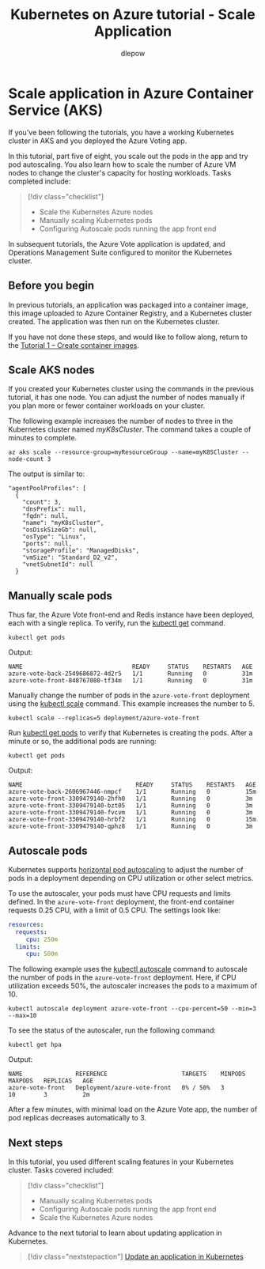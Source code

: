 ﻿---
title: Kubernetes on Azure tutorial  - Scale Application
description: AKS tutorial - Scale Application
services: container-service
author: dlepow
manager: timlt

ms.service: container-service
ms.topic: tutorial
ms.date: 11/15/2017
ms.author: danlep
ms.custom: mvc
---

# Scale application in Azure Container Service (AKS)

If you've been following the tutorials, you have a working Kubernetes cluster in AKS and you deployed the Azure Voting app.

In this tutorial, part five of eight, you scale out the pods in the app and try pod autoscaling. You also learn how to scale the number of Azure VM nodes to change the cluster's capacity for hosting workloads. Tasks completed include:

> [!div class="checklist"]
> * Scale the Kubernetes Azure nodes
> * Manually scaling Kubernetes pods
> * Configuring Autoscale pods running the app front end

In subsequent tutorials, the Azure Vote application is updated, and Operations Management Suite configured to monitor the Kubernetes cluster.

## Before you begin

In previous tutorials, an application was packaged into a container image, this image uploaded to Azure Container Registry, and a Kubernetes cluster created. The application was then run on the Kubernetes cluster.

If you have not done these steps, and would like to follow along, return to the [Tutorial 1 – Create container images][aks-tutorial-prepare-app].

## Scale AKS nodes

If you created your Kubernetes cluster using the commands in the previous tutorial, it has one node. You can adjust the number of nodes manually if you plan more or fewer container workloads on your cluster.

The following example increases the number of nodes to three in the Kubernetes cluster named *myK8sCluster*. The command takes a couple of minutes to complete.

```azurecli
az aks scale --resource-group=myResourceGroup --name=myK8SCluster --node-count 3
```

The output is similar to:

```
"agentPoolProfiles": [
  {
    "count": 3,
    "dnsPrefix": null,
    "fqdn": null,
    "name": "myK8sCluster",
    "osDiskSizeGb": null,
    "osType": "Linux",
    "ports": null,
    "storageProfile": "ManagedDisks",
    "vmSize": "Standard_D2_v2",
    "vnetSubnetId": null
  }
```

## Manually scale pods

Thus far, the Azure Vote front-end and Redis instance have been deployed, each with a single replica. To verify, run the [kubectl get][kubectl-get] command.

```azurecli
kubectl get pods
```

Output:

```
NAME                               READY     STATUS    RESTARTS   AGE
azure-vote-back-2549686872-4d2r5   1/1       Running   0          31m
azure-vote-front-848767080-tf34m   1/1       Running   0          31m
```

Manually change the number of pods in the `azure-vote-front` deployment using the [kubectl scale][kubectl-scale] command. This example increases the number to 5.

```azurecli
kubectl scale --replicas=5 deployment/azure-vote-front
```

Run [kubectl get pods][kubectl-get] to verify that Kubernetes is creating the pods. After a minute or so, the additional pods are running:

```azurecli
kubectl get pods
```

Output:

```
NAME                                READY     STATUS    RESTARTS   AGE
azure-vote-back-2606967446-nmpcf    1/1       Running   0          15m
azure-vote-front-3309479140-2hfh0   1/1       Running   0          3m
azure-vote-front-3309479140-bzt05   1/1       Running   0          3m
azure-vote-front-3309479140-fvcvm   1/1       Running   0          3m
azure-vote-front-3309479140-hrbf2   1/1       Running   0          15m
azure-vote-front-3309479140-qphz8   1/1       Running   0          3m
```

## Autoscale pods

Kubernetes supports [horizontal pod autoscaling][kubernetes-hpa] to adjust the number of pods in a deployment depending on CPU utilization or other select metrics.

To use the autoscaler, your pods must have CPU requests and limits defined. In the `azure-vote-front` deployment, the front-end container requests 0.25 CPU, with a limit of 0.5 CPU. The settings look like:

```YAML
resources:
  requests:
     cpu: 250m
  limits:
     cpu: 500m
```

The following example uses the [kubectl autoscale][kubectl-autoscale] command to autoscale the number of pods in the `azure-vote-front` deployment. Here, if CPU utilization exceeds 50%, the autoscaler increases the pods to a maximum of 10.


```azurecli
kubectl autoscale deployment azure-vote-front --cpu-percent=50 --min=3 --max=10
```

To see the status of the autoscaler, run the following command:

```azurecli
kubectl get hpa
```

Output:

```
NAME               REFERENCE                     TARGETS    MINPODS   MAXPODS   REPLICAS   AGE
azure-vote-front   Deployment/azure-vote-front   0% / 50%   3         10        3          2m
```

After a few minutes, with minimal load on the Azure Vote app, the number of pod replicas decreases automatically to 3.

## Next steps

In this tutorial, you used different scaling features in your Kubernetes cluster. Tasks covered included:

> [!div class="checklist"]
> * Manually scaling Kubernetes pods
> * Configuring Autoscale pods running the app front end
> * Scale the Kubernetes Azure nodes

Advance to the next tutorial to learn about updating application in Kubernetes.

> [!div class="nextstepaction"]
> [Update an application in Kubernetes][aks-tutorial-update-app]

<!-- LINKS - external -->
[kubectl-autoscale]: https://kubernetes.io/docs/reference/generated/kubectl/kubectl-commands#autoscale
[kubectl-get]: https://kubernetes.io/docs/reference/generated/kubectl/kubectl-commands#get
[kubectl-scale]: https://kubernetes.io/docs/reference/generated/kubectl/kubectl-commands#scale
[kubernetes-hpa]: https://kubernetes.io/docs/tasks/run-application/horizontal-pod-autoscale/

<!-- LINKS - internal -->
[aks-tutorial-prepare-app]: ./tutorial-kubernetes-prepare-app.md
[aks-tutorial-update-app]: ./tutorial-kubernetes-app-update.md
